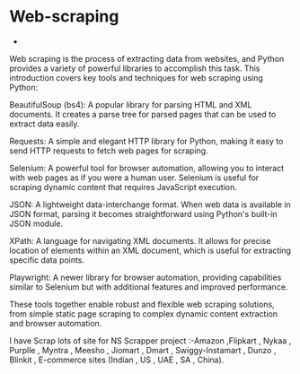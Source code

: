 # Web-scraping
- 
Web scraping is the process of extracting data from websites, and Python provides a variety of powerful libraries to accomplish this task. This introduction covers key tools and techniques for web scraping using Python:

BeautifulSoup (bs4): A popular library for parsing HTML and XML documents. It creates a parse tree for parsed pages that can be used to extract data easily.

Requests: A simple and elegant HTTP library for Python, making it easy to send HTTP requests to fetch web pages for scraping.

Selenium: A powerful tool for browser automation, allowing you to interact with web pages as if you were a human user. Selenium is useful for scraping dynamic content that requires JavaScript execution.

JSON: A lightweight data-interchange format. When web data is available in JSON format, parsing it becomes straightforward using Python's built-in JSON module.

XPath: A language for navigating XML documents. It allows for precise location of elements within an XML document, which is useful for extracting specific data points.

Playwright: A newer library for browser automation, providing capabilities similar to Selenium but with additional features and improved performance.

These tools together enable robust and flexible web scraping solutions, from simple static page scraping to complex dynamic content extraction and browser automation.

I have Scrap lots of site for NS Scrapper project :-Amazon ,Flipkart , Nykaa , Purplle , Myntra , Meesho , Jiomart , Dmart , Swiggy-Instamart , Dunzo , Blinkit , E-commerce sites (Indian , US , UAE , SA , China).
